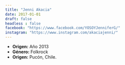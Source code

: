 ```yaml
---
title: "Jenni Akacia"
date: 2017-01-01
draft: false
headless : false
facebook: "https://www.facebook.com/YOSOYJenniferG/"
instagram: "https://www.instagram.com/akaciajenni/"
---
```

* **Origen:** Año 2013 
* **Género:** Folkrock
* **Origen:** Pucón, Chile.